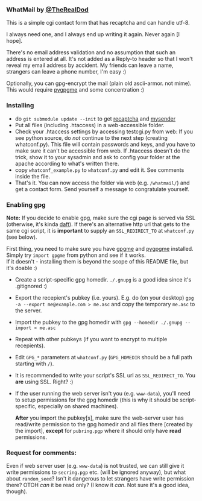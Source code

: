 ### WhatMail by [@TheRealDod](http://twitter.com/TheRealDod)

This is a simple cgi contact form that has recaptcha and can handle utf-8.

I always need one, and I always end up writing it again. Never again [I hope].

There's no email address validation and no assumption that such an address is entered at all.
It's not added as a Reply-to header so that I won't reveal my email address by accident.
My friends can leave a name, strangers can leave a phone number, I'm easy :)

Optionally, you can gpg-encrypt the mail (plain old ascii-armor. not mime).
This would require [pygpgme](http://pypi.python.org/pypi/pygpgme/) and some concentration :)

### Installing

* do `git submodule update --init` to get [recaptcha](http://pypi.python.org/pypi/recaptcha-client/)
  and [mysender](https://github.com/denever/mysender/)
* Put all files (including .htaccess) in a web-accessible folder.
* Check your .htaccess settings by accessing testcgi.py from web: If you see
  python source, do *not* continue to the next step (creating whatconf.py). This file
  will contain passwords and keys, and you have to make sure it can't be accessible
  from web. If .htaccess doesn't do the trick, show it to your sysadmin and ask to config
  your folder at the apache according to what's written there.
* copy `whatconf_example.py` to `whatconf.py` and edit it. See comments inside the file.
* That's it. You can now access the folder via web (e.g. `/whatmail/`) and get a contact form.
  Send yourself a message to congratulate yourself.

### Enabling gpg

**Note:** If you decide to enable gpg, make sure the cgi page is served via SSL
(otherwise, it's kinda [daft](http://simonsingh.net/The_Black_Chamber/maryqueenofscots.html)).
If there's an alternative http url that gets to the same cgi script, it is **important** to
supply an `SSL_REDIRECT_TO` at `whatconf.py` (see below).

First thing, you need to make sure you have [gpgme](http://www.gnupg.org/related_software/gpgme/)
and [pygpgme](http://pypi.python.org/pypi/pygpgme/) installed.  
Simply try `import gpgme` from python and see if it works.  
If it doesn't - installing them is beyond the scope of this README file, but it's doable :)

* Create a script-specific gpg homedir. `./.gnupg` is a good idea since it's .gitignored :)
* Export the recepient's pubkey (i.e. yours). E.g. do (on your desktop)
  `gpg -a --export me@example.com > me.asc` and copy the temporary `me.asc` to the server.
* Import the pubkey to the gpg homedir with `gpg --homedir ./.gnupg --import < me.asc`
* Repeat with other pubkeys (if you want to encrypt to multiple recepients).
* Edit `GPG_*` parameters at `whatconf.py` (`GPG_HOMEDIR` should be a full path starting with `/`).
* It is recommended to write your script's SSL url as `SSL_REDIRECT_TO`.
  You **are** using SSL. Right? :)
* If the user running the web server isn't you (e.g. `www-data`), you'll need to setup permissions
  for the gpg homedir (this is why it should be script-specific, especially on shared machines).

  **After** you import the pubkey[s], make sure the web-server user has read/write permission to
  the gpg homedir and all files there [created by the import], **except** for `pubring.pgp`
  where it should only have **read** permissions.

### <a name="rfc"></a>Request for comments:

  Even if web server user (e.g. `www-data`) is not trusted, we can still give it write permissions
  to `secring.pgp` etc. (will be ignored anyway), but what about `random_seed`?
  Isn't it dangerous to let strangers have write permission there?
  OTOH _can_ it be read only? (I know it _can_. Not sure it's a good idea, though).

